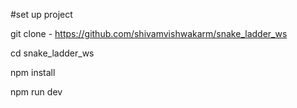 #set up project

git clone - https://github.com/shivamvishwakarm/snake_ladder_ws

cd snake_ladder_ws

npm install

npm run dev

